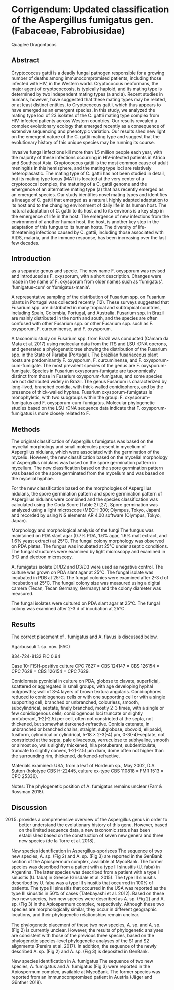 # Corrigendum: Updated classification of the Aspergillus fumigatus gen. (Fabaceae, Fabrobiusidae)
Quaglee Dragontacos


## Abstract
Cryptococcus gattii is a deadly fungal pathogen responsible for a growing number of deaths among immunocompromised patients, including those infected with HIV, in the Western world. Cryptococcus neoformans, the major agent of cryptococcosis, is typically haploid, and its mating type is determined by two independent mating types (a and a). Recent studies in humans, however, have suggested that these mating types may be related, or at least distinct entities, to Cryptococcus gattii, which thus appears to have emerged as an emergent species. In this study, we analyzed the mating type loci of 23 isolates of the C. gattii mating type complex from HIV-infected patients across Western countries. Our results revealed a complex evolutionary ecology that emerged recently as a consequence of extensive sequencing and phenotypic variation. Our results shed new light on the emergent nature of the C. gattii mating type and suggest that the evolutionary history of this unique species may be running its course.

Invasive fungal infections kill more than 1.5 million people each year, with the majority of these infections occurring in HIV-infected patients in Africa and Southeast Asia. Cryptococcus gattii is the most common cause of adult meningitis in this hemisphere, and the mating type loci are relatively heteroplasastic. The mating type of C. gattii has not been studied in detail, but its mating type locus (MAT) is located at the very center of a cryptococcal complex, the maturing of a C. gattii genome and the emergence of an alternative mating type (a) that has recently emerged as an emergent species. Our study identifies novel mating types and identifies a lineage of C. gattii that emerged as a natural, highly adapted adaptation to its host and to the changing environment of daily life in its human host. The natural adaptation of C. gattii to its host and to its environs is a key step in the emergence of life in the host. The emergence of new infections from the environment of another human host, the host, is another key step in the adaptation of this fungus to its human hosts. The diversity of life-threatening infections caused by C. gattii, including those associated with AIDS, malaria, and the immune response, has been increasing over the last few decades.


## Introduction
as a separate genus and specie. The new name F. oxysporum was revised and introduced as F. oxysporum, with a short description. Changes were made in the name of F. oxysporum from older names such as ‘fumigatus’, ‘fumigatus-cum’ or ‘fumigatus-mania’.

A representative sampling of the distribution of Fusarium spp. on Fusarium plants in Portugal was collected recently (12). These surveys suggested that Fusarium spp. are distributed in many tropical and subtropical countries, including Spain, Colombia, Portugal, and Australia. Fusarium spp. in Brazil are mainly distributed in the north and south, and the species are often confused with other Fusarium spp. or other Fusarium spp. such as F. oxysporum, F. curcuminense, and F. oxysporum.

A taxonomic study on Fusarium spp. from Brazil was conducted (Câmara da Mata et al. 2017) using molecular data from the ITS and LSU rDNA operons, and generated a phylogenetic tree showing the distribution of the Fusarium spp. in the State of Paraíba (Portugal). The Brazilian fusariaceous plant hosts are predominantly F. oxysporum, F. curcuminense, and F. oxysporum-cum-fumigate. The most prevalent species of the genus are F. oxysporum-fumigate. Species in Fusarium oxysporum-fumigate are taxonomically distinct from those in Fusarium oxysporum-fumigatus, and some species are not distributed widely in Brazil. The genus Fusarium is characterized by long-lived, branched conidia, with thick-walled conidiophores, and by the presence of thick-walled hyphae. Fusarium oxysporum-fumigatus is monophyletic, with two subgroups within the group: F. oxysporum-fumigatus and F. oxysporum-cum-fumigatus. Molecular phylogenetic studies based on the LSU rDNA sequence data indicate that F. oxysporum-fumigatus is more closely related to F.


## Methods
The original classification of Aspergillus fumigatus was based on the mycelial morphology and small molecules present in mycelium of Aspergillus nidulans, which were associated with the germination of the myceliu. However, the new classification based on the mycelial morphology of Aspergillus nidulans was based on the spore germination pattern in mycelium. The new classification based on the spore germination pattern was based on the spore germinated from the mycelium and was based on the mycelial hyphae.

For the new classification based on the morphologies of Aspergillus nidulans, the spore germination pattern and spore germination pattern of Aspergillus nidulans were combined and the species classification was calculated using the Coda Score (Table 2) [27]. Spore germination was analyzed using a light microscope (MECH-300; Olympus, Tokyo, Japan) and recorded by using NIS elements AR 4.00 software (Olympus, Tokyo, Japan).

Morphology and morphological analysis of the fungi
The fungus was maintained on PDA slant agar (0.7% PDA, 1.6% agar, 1.6% malt extract, and 1.6% yeast extract) at 25°C. The fungal colony morphology was observed on PDA plates. The fungus was incubated at 25°C under aseptic conditions. The fungal structures were examined by light microscopy and examined in 3-D and electron microscopy.

A. fumigatus isolate D1/D2 and D3/D3 were used as negative control. The culture was grown on PDA slant agar at 25°C. The fungal isolate was incubated in PDB at 25°C. The fungal colonies were examined after 2-3 d of incubation at 25°C. The fungal colony size was measured using a digital camera (Tecan, Tecan Germany, Germany) and the colony diameter was measured.

The fungal isolates were cultured on PDA slant agar at 25°C. The fungal colony was examined after 2-3 d of incubation at 25°C.


## Results
The correct placement of . fumigatus and A. flavus is discussed below.

Agarbusculi f. sp. nov. (FAC)

834-724-8132 FIC 0.94

Case 10: FISH-positive culture CPC 7627 = CBS 124147 = CBS 126154 = CPC 7628 = CBS 126154 = CPC 7629.

Conidiomata pycnidial in culture on PDA, globose to clavate, superficial, scattered or aggregated in small groups, with age developing hyphal outgrowths; wall of 3-4 layers of brown textura angularis. Conidiophores reduced to conidiogenous cells or with one supporting cell or with a single supporting cell, branched or unbranched, colourless, smooth, subcylindrical, septate, finely branched, mostly 2-3 times, with a single or few conidiogenous cells; conidiogenous loci truncate or slightly protuberant, 1-2(-2.5) per cell, often not constricted at the septa, not thickened, but somewhat darkened-refractive. Conidia catenate, in unbranched or branched chains, straight, subglobose, obovoid, ellipsoid, fusiform, cylindrical or cylindrical, 5-18 × 2-3(-4) µm, 0-3(-4)-septate, not constricted at the septa, pale olivaceous, verruculose to subhyaline, smooth or almost so, walls slightly thickened, hila protuberant, subdenticulate, truncate to slightly convex, 1-2(-2.5) µm diam, dome often not higher than the surrounding rim, thickened, darkened-refractive.

Materials examined: USA, from a leaf of Hordeum sp., May 2002, D.A. Sutton (holotype CBS H-22445, culture ex-type CBS 110818 = FMR 1513 = CPC 25336).

Notes: The phylogenetic position of A. fumigatus remains unclear (Farr & Rossman 2018).


## Discussion
2015) provides a comprehensive overview of the Aspergillus genus in order to better understand the evolutionary history of this genu. However, based on the limited sequence data, a new taxonomic status has been established based on the construction of seven new genera and three new species (de la Torre et al. 2018).

New species identification in Aspergillus-sporisces
The sequence of two new species, A. sp. (Fig 2) and A. sp. (Fig 3) are reported in the GenBank section of the Apiospermum complex, available at MycoBank. The former species was described from a patient with a type III sinusitis (U. faba) in Argentina. The latter species was described from a patient with a type I sinusitis (U. faba) in Greece (Grisdale et al. 2015). The type III sinusitis described by U. faba was a type III sinusitis that occurred in 100% of patients. The type III sinusitis that occurred in the USA was reported as the type III sinusitis in 50% of cases (Tatebayashi et al. 2012). Based on these two new species, two new species were described as A. sp. (Fig 2) and A. sp. (Fig 3) in the Apiospermum complex, respectively. Although these two species are morphologically similar, they occur in different geographic locations, and their phylogenetic relationships remain unclear.

The phylogenetic placement of these two new species, A. sp. and A. sp. (Fig 2) is currently unclear. However, the results of phylogenetic analyses are consistent with those of the previous three species, based on the phylogenetic species-level phylogenetic analyses of the S1 and S2 alignments (Pereira et al. 2017). In addition, the sequence of the newly described A. sp. (Fig 2) and A. sp. (Fig 3) is deposited in GenBank.

New species identification in A. fumigatus
The sequence of two new species, A. fumigatus and A. fumigatus (Fig 3) were reported in the Apiospermum complex, available at MycoBank. The former species was reported from an immunocompromised patient in Austria (Jäger and Günther 2018).
